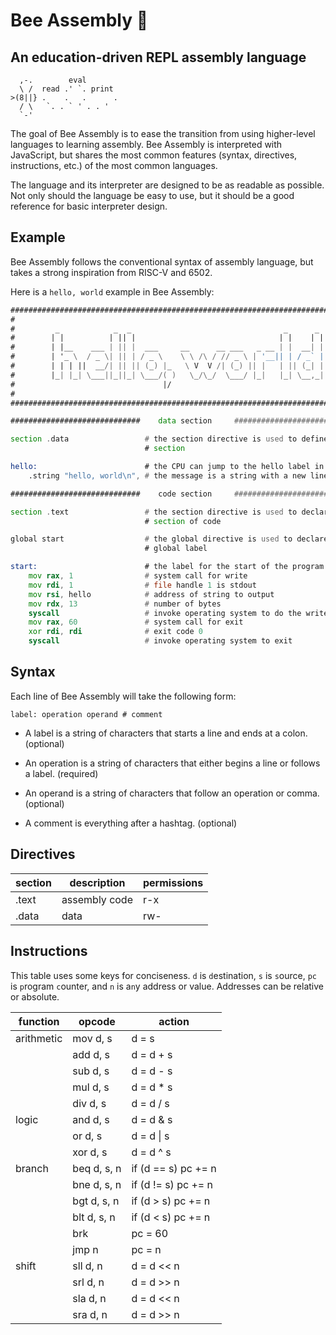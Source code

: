 # Bee Assembly 🐝

## An education-driven REPL assembly language

```
  ,-.        eval
  \ /  read .' `. print
>(8||} .    .   .      .
  / \   `. . ` ' . . '
  `-'
```

The goal of Bee Assembly is to ease the transition from using higher-level languages to learning assembly. Bee Assembly is interpreted with JavaScript, but shares the most common features (syntax, directives, instructions, etc.) of the most common languages.

The language and its interpreter are designed to be as readable as possible. Not only should the language be easy to use, but it should be a good reference for basic interpreter design.

## Example

Bee Assembly follows the conventional syntax of assembly language, but takes a strong inspiration from RISC-V and 6502.

Here is a `hello, world` example in Bee Assembly:

```asm
###############################################################################
#                                                                             #
#         _            _  _                                  _      _         #
#        | |          | || |                                | |    | |        #
#        | |__    ___ | || |  ___     __      __ ___   _ __ | |  __| |        #
#        | '_ \  / _ \| || | / _ \    \ \ /\ / // _ \ | '__|| | / _` |        #
#        | | | ||  __/| || || (_) |_   \ V  V /| (_) || |   | || (_| |        #
#        |_| |_| \___||_||_| \___/( )   \_/\_/  \___/ |_|   |_| \__,_|        #
#                                 |/                                          #
#                                                                             #
###############################################################################

#############################    data section     #############################

section .data                 # the section directive is used to define a data
                              # section

hello:                        # the CPU can jump to the hello label in memory
    .string "hello, world\n", # the message is a string with a new line

#############################    code section     #############################

section .text                 # the section directive is used to declare a
                              # section of code

global start                  # the global directive is used to declare a
                              # global label

start:                        # the label for the start of the program
    mov rax, 1                # system call for write
    mov rdi, 1                # file handle 1 is stdout
    mov rsi, hello            # address of string to output
    mov rdx, 13               # number of bytes
    syscall                   # invoke operating system to do the write
    mov rax, 60               # system call for exit
    xor rdi, rdi              # exit code 0
    syscall                   # invoke operating system to exit
```

## Syntax

Each line of Bee Assembly will take the following form:

    label: operation operand # comment

- A label is a string of characters that starts a line and ends at a colon. (optional)

- An operation is a string of characters that either begins a line or follows a label. (required)

- An operand is a string of characters that follow an operation or comma. (optional)

- A comment is everything after a hashtag. (optional)

## Directives

| section | description   | permissions |
| ------- | ------------- | ----------- |
| .text   | assembly code | r-x         |
| .data   | data          | rw-         |

## Instructions

This table uses some keys for conciseness. `d` is `d`estination, `s` is `s`ource, `pc` is `p`rogram `c`ounter, and `n` is a`n`y address or value. Addresses can be relative or absolute.

| function   | opcode      | action              |
| ---------- | ----------- | ------------------- |
| arithmetic | mov d, s    | d = s               |
|            | add d, s    | d = d + s           |
|            | sub d, s    | d = d - s           |
|            | mul d, s    | d = d \* s          |
|            | div d, s    | d = d / s           |
| logic      | and d, s    | d = d & s           |
|            | or d, s     | d = d \| s          |
|            | xor d, s    | d = d ^ s           |
| branch     | beq d, s, n | if (d == s) pc += n |
|            | bne d, s, n | if (d != s) pc += n |
|            | bgt d, s, n | if (d > s) pc += n  |
|            | blt d, s, n | if (d < s) pc += n  |
|            | brk         | pc = 60             |
|            | jmp n       | pc = n              |
| shift      | sll d, n    | d = d << n          |
|            | srl d, n    | d = d >> n          |
|            | sla d, n    | d = d << n          |
|            | sra d, n    | d = d >> n          |
